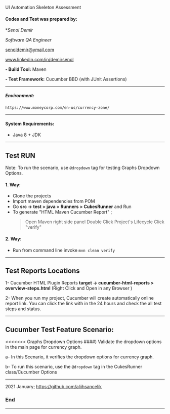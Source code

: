 

UI Automation Skeleton Assessment

#### Codes and Test was prepared by:
**Senol Demir*

*Software QA Engineer*

senoldemir@ymail.com

www.linkedin.com/in/demirsenol


**- Build Tool:** Maven

**- Test Framework:** Cucumber BBD (with JUnit Assertions)

------------
##### Environment: 
`https://www.moneycorp.com/en-us/currency-zone/`

------------
#### System Requirements: 
- Java 8 + JDK

------------
## Test RUN 

Note: To run the scenario, use `@dropdown` tag for testing Graphs Dropdown Options.

#### 1. Way:
 - Clone the projects
 - Import maven dependencies from POM
 - Go **src -> test > java > Runners > CukesRunner** and Run
 - To generate "HTML Maven Cucumber Report" ; 
    > Open Maven right side panel
    > Double Click Project's Lifecycle
    > Click "verify"
                                                  
#### 2. Way:
 - Run from command line invoke `mvn clean verify` 

------------

## Test Reports Locations
1- Cucumber HTML Plugin Reports
**target -> cucumber-html-reports > overview-steps.html** 
(Right Click and Open in any Browser )

2- When you run my project, Cucumber will create automatically online report link. You can click the link
with in the 24 hours and check the all test steps and status. 

------------
 
## Cucumber Test Feature Scenario:

<<<<<<< Graphs Dropdown Options 
####) Validate the dropdown options in the main page for currency graph.

 a- In this Scenario, it verifies the dropdown options for currency graph.
 
 b- To run this scenario, use the `@dropdown` tag in the CukesRunner class/Cucumber Options
 
 
------------

2021 January;
https://github.com/aliihsancelik

### End

------------
